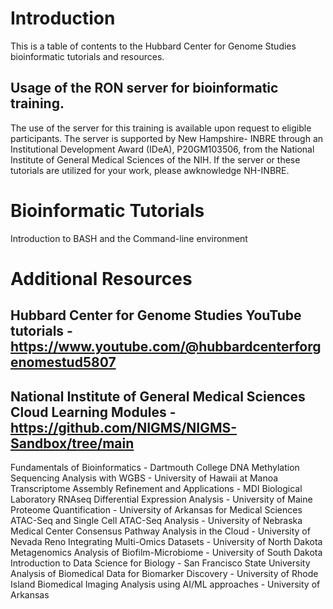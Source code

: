 # Introduction
This is a table of contents to the Hubbard Center for Genome Studies bioinformatic tutorials and resources.

## Usage of the RON server for bioinformatic training.
The use of the server for this training is available upon request to eligible participants. The server is supported by New Hampshire- INBRE through an Institutional Development Award (IDeA), P20GM103506, from the National Institute of General Medical Sciences of the NIH. If the server or these tutorials are utilized for your work, please awknowledge NH-INBRE.


# Bioinformatic Tutorials
Introduction to BASH and the Command-line environment

## 




# Additional Resources

## Hubbard Center for Genome Studies YouTube tutorials - https://www.youtube.com/@hubbardcenterforgenomestud5807

## National Institute of General Medical Sciences Cloud Learning Modules - https://github.com/NIGMS/NIGMS-Sandbox/tree/main
Fundamentals of Bioinformatics - Dartmouth College
DNA Methylation Sequencing Analysis with WGBS - University of Hawaii at Manoa
Transcriptome Assembly Refinement and Applications - MDI Biological Laboratory
RNAseq Differential Expression Analysis - University of Maine
Proteome Quantification - University of Arkansas for Medical Sciences
ATAC-Seq and Single Cell ATAC-Seq Analysis - University of Nebraska Medical Center
Consensus Pathway Analysis in the Cloud - University of Nevada Reno
Integrating Multi-Omics Datasets - University of North Dakota
Metagenomics Analysis of Biofilm-Microbiome - University of South Dakota
Introduction to Data Science for Biology - San Francisco State University
Analysis of Biomedical Data for Biomarker Discovery - University of Rhode Island
Biomedical Imaging Analysis using AI/ML approaches - University of Arkansas

